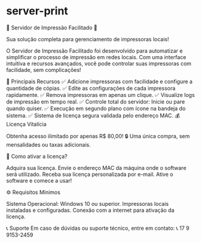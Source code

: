 # server-print
📠 Servidor de Impressão Facilitado 🎯

Sua solução completa para gerenciamento de impressoras locais!

O Servidor de Impressão Facilitado foi desenvolvido para automatizar e simplificar o processo de impressão em redes locais. Com uma interface intuitiva e recursos avançados, você pode controlar suas impressoras com facilidade, sem complicações!

🚀 Principais Recursos
✅ Adicione impressoras com facilidade e configure a quantidade de cópias.
✅ Edite as configurações de cada impressora rapidamente.
✅ Remova impressoras em apenas um clique.
✅ Visualize logs de impressão em tempo real.
✅ Controle total do servidor: Inicie ou pare quando quiser.
✅ Execução em segundo plano com ícone na bandeja do sistema.
✅ Sistema de licença segura validada pelo endereço MAC.
💰 Licença Vitalícia

Obtenha acesso ilimitado por apenas R$ 80,00!
🔒 Uma única compra, sem mensalidades ou taxas adicionais.


🔑 Como ativar a licença?

Adquira sua licença.
Envie o endereço MAC da máquina onde o software será utilizado.
Receba sua licença personalizada por e-mail.
Ative o software e comece a usar!

⚙️ Requisitos Mínimos

Sistema Operacional: Windows 10 ou superior.
Impressoras locais instaladas e configuradas.
Conexão com a internet para ativação da licença.

📞 Suporte
Em caso de dúvidas ou suporte técnico, entre em contato:
📞 17 9 9153-2459

